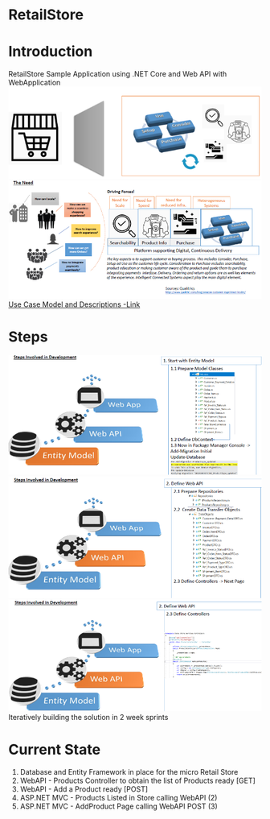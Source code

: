 # RetailStore

# Introduction
RetailStore Sample Application using .NET Core and Web API with WebApplication 
![Introduction](https://github.com/Abh4git/RetailStore/blob/develop/introduction.PNG)
![The Need](https://github.com/Abh4git/RetailStore/blob/develop/theneed.PNG)
[Use Case Model and Descriptions -Link](https://github.com/Abh4git/RetailStore/blob/master/RetailStore_Requirements.pdf)
# Steps
![Step1](https://github.com/Abh4git/RetailStore/blob/develop/Step1.PNG)
![Step2](https://github.com/Abh4git/RetailStore/blob/develop/Step2.PNG)
![Step3](https://github.com/Abh4git/RetailStore/blob/develop/Step3.PNG)
Iteratively building the solution in 2 week sprints
# Current State
1. Database and Entity Framework in place for the micro Retail Store
2. WebAPI - Products Controller to obtain the list of Products ready [GET]
3. WebAPI - Add a Product ready [POST]
4. ASP.NET MVC - Products Listed in Store calling WebAPI (2) 
5. ASP.NET MVC - AddProduct Page calling WebAPI POST (3) 
